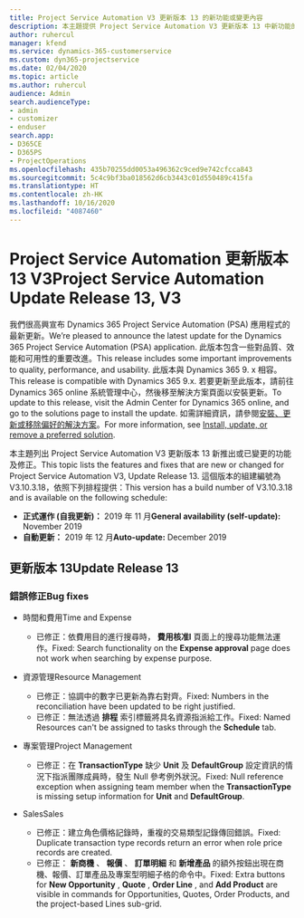 ```yaml
---
title: Project Service Automation V3 更新版本 13 的新功能或變更內容
description: 本主題提供 Project Service Automation V3 更新版本 13 中新功能的相關資訊。
author: ruhercul
manager: kfend
ms.service: dynamics-365-customerservice
ms.custom: dyn365-projectservice
ms.date: 02/04/2020
ms.topic: article
ms.author: ruhercul
audience: Admin
search.audienceType:
- admin
- customizer
- enduser
search.app:
- D365CE
- D365PS
- ProjectOperations
ms.openlocfilehash: 435b70255dd0053a496362c9ced9e742cfcca843
ms.sourcegitcommit: 5c4c9bf3ba018562d6cb3443c01d550489c415fa
ms.translationtype: HT
ms.contentlocale: zh-HK
ms.lasthandoff: 10/16/2020
ms.locfileid: "4087460"
---
```

# <a name="project-service-automation-update-release-13-v3"></a><span data-ttu-id="29eac-103">Project Service Automation 更新版本 13 V3</span><span class="sxs-lookup"><span data-stu-id="29eac-103">Project Service Automation Update Release 13, V3</span></span>
<span data-ttu-id="29eac-104">我們很高興宣布 Dynamics 365 Project Service Automation (PSA) 應用程式的最新更新。</span><span class="sxs-lookup"><span data-stu-id="29eac-104">We’re pleased to announce the latest update for the Dynamics 365 Project Service Automation (PSA) application.</span></span> <span data-ttu-id="29eac-105">此版本包含一些對品質、效能和可用性的重要改進。</span><span class="sxs-lookup"><span data-stu-id="29eac-105">This release includes some important improvements to quality, performance, and usability.</span></span> <span data-ttu-id="29eac-106">此版本與 Dynamics 365 9. x 相容。</span><span class="sxs-lookup"><span data-stu-id="29eac-106">This release is compatible with Dynamics 365 9.x.</span></span> <span data-ttu-id="29eac-107">若要更新至此版本，請前往 Dynamics 365 online 系統管理中心，然後移至解決方案頁面以安裝更新。</span><span class="sxs-lookup"><span data-stu-id="29eac-107">To update to this release, visit the Admin Center for Dynamics 365 online, and go to the solutions page to install the update.</span></span> <span data-ttu-id="29eac-108">如需詳細資訊，請參閱[安裝、更新或移除偏好的解決方案](https://docs.microsoft.com/power-platform/admin/install-remove-preferred-solution)。</span><span class="sxs-lookup"><span data-stu-id="29eac-108">For more information, see [Install, update, or remove a preferred solution](https://docs.microsoft.com/power-platform/admin/install-remove-preferred-solution).</span></span>

<span data-ttu-id="29eac-109">本主題列出 Project Service Automation V3 更新版本 13 新推出或已變更的功能及修正。</span><span class="sxs-lookup"><span data-stu-id="29eac-109">This topic lists the features and fixes that are new or changed for Project Service Automation V3, Update Release 13.</span></span> <span data-ttu-id="29eac-110">這個版本的組建編號為 V3.10.3.18，依照下列排程提供：</span><span class="sxs-lookup"><span data-stu-id="29eac-110">This version has a build number of V3.10.3.18 and is available on the following schedule:</span></span>

- <span data-ttu-id="29eac-111">**正式運作 (自我更新)：** 2019 年 11 月</span><span class="sxs-lookup"><span data-stu-id="29eac-111">**General availability (self-update):** November 2019</span></span>
- <span data-ttu-id="29eac-112">**自動更新：** 2019 年 12 月</span><span class="sxs-lookup"><span data-stu-id="29eac-112">**Auto-update:** December 2019</span></span>


## <a name="update-release-13"></a><span data-ttu-id="29eac-113">更新版本 13</span><span class="sxs-lookup"><span data-stu-id="29eac-113">Update Release 13</span></span> 

### <a name="bug-fixes"></a><span data-ttu-id="29eac-114">錯誤修正</span><span class="sxs-lookup"><span data-stu-id="29eac-114">Bug fixes</span></span>

- <span data-ttu-id="29eac-115">時間和費用</span><span class="sxs-lookup"><span data-stu-id="29eac-115">Time and Expense</span></span>

     - <span data-ttu-id="29eac-116">已修正：依費用目的進行搜尋時， **費用核准l** 頁面上的搜尋功能無法運作。</span><span class="sxs-lookup"><span data-stu-id="29eac-116">Fixed: Search functionality on the **Expense approval** page does not work when searching by expense purpose.</span></span>

- <span data-ttu-id="29eac-117">資源管理</span><span class="sxs-lookup"><span data-stu-id="29eac-117">Resource Management</span></span>

     - <span data-ttu-id="29eac-118">已修正：協調中的數字已更新為靠右對齊。</span><span class="sxs-lookup"><span data-stu-id="29eac-118">Fixed: Numbers in the reconciliation have been updated to be right justified.</span></span>
     - <span data-ttu-id="29eac-119">已修正：無法透過 **排程** 索引標籤將具名資源指派給工作。</span><span class="sxs-lookup"><span data-stu-id="29eac-119">Fixed: Named Resources can't be assigned to tasks through the **Schedule** tab.</span></span>

- <span data-ttu-id="29eac-120">專案管理</span><span class="sxs-lookup"><span data-stu-id="29eac-120">Project Management</span></span>

     - <span data-ttu-id="29eac-121">已修正：在 **TransactionType** 缺少 **Unit** 及 **DefaultGroup** 設定資訊的情況下指派團隊成員時，發生 Null 參考例外狀況。</span><span class="sxs-lookup"><span data-stu-id="29eac-121">Fixed: Null reference exception when assigning team member when the **TransactionType** is missing setup information for **Unit** and **DefaultGroup**.</span></span>

- <span data-ttu-id="29eac-122">Sales</span><span class="sxs-lookup"><span data-stu-id="29eac-122">Sales</span></span>

     - <span data-ttu-id="29eac-123">已修正：建立角色價格記錄時，重複的交易類型記錄傳回錯誤。</span><span class="sxs-lookup"><span data-stu-id="29eac-123">Fixed: Duplicate transaction type records return an error when role price records are created.</span></span>
     - <span data-ttu-id="29eac-124">已修正： **新商機** 、 **報價** 、 **訂單明細** 和 **新增產品** 的額外按鈕出現在商機、報價、訂單產品及專案型明細子格的命令中。</span><span class="sxs-lookup"><span data-stu-id="29eac-124">Fixed: Extra buttons for **New Opportunity** , **Quote** , **Order Line** , and **Add Product** are visible in commands for Opportunities, Quotes, Order Products, and the project-based Lines sub-grid.</span></span>


